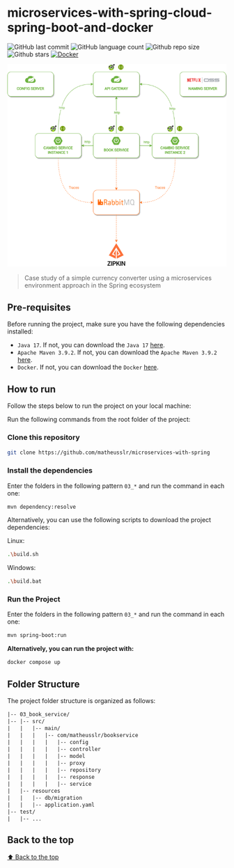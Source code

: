 # microservices-with-spring-cloud-spring-boot-and-docker

<!-- Shields Exemplo, existem N diferentes shield em https://shields.io/ -->
![GitHub last commit](https://img.shields.io/github/last-commit/matheusslr/microservices-with-spring)
![GitHub language count](https://img.shields.io/github/languages/count/matheusslr/microservices-with-spring)
![Github repo size](https://img.shields.io/github/repo-size/matheusslr/microservices-with-spring)
![Github stars](https://img.shields.io/github/stars/matheusslr/microservices-with-spring?style=social)
[![Docker](https://github.com/matheusslr/microservices-with-spring/actions/workflows/docker-publish.yml/badge.svg)](https://github.com/matheusslr/microservices-with-spring/actions/workflows/docker-publish.yml)

![Capa do Projeto](assets/img/structure_microservices.png)

> Case study of a simple currency converter using a microservices environment approach in the Spring ecosystem

## Pre-requisites

Before running the project, make sure you have the following dependencies installed:

- `Java 17`. If not, you can download the `Java 17` [here](https://www.oracle.com/java/technologies/javase/jdk17-archive-downloads.html).
- `Apache Maven 3.9.2`. If not, you can download the `Apache Maven 3.9.2` [here](https://maven.apache.org/docs/3.9.2/release-notes.html).
- `Docker`. If not, you can download the `Docker` [here](https://www.docker.com/).

## How to run

Follow the steps below to run the project on your local machine:

Run the following commands from the root folder of the project:

### Clone this repository

```bash
git clone https://github.com/matheusslr/microservices-with-spring
```

### Install the dependencies
Enter the folders in the following pattern `03_*` and run the command in each one: 
```bash
mvn dependency:resolve
```

Alternatively, you can use the following scripts to download the project dependencies:

Linux:
```bash
.\build.sh
```
Windows:
```bash
.\build.bat
```

### Run the Project
Enter the folders in the following pattern `03_*` and run the command in each one:
```bash
mvn spring-boot:run
```

**Alternatively, you can run the project with:**
```bash
docker compose up
```

## Folder Structure

The project folder structure is organized as follows:

```text
|-- 03_book_service/
|-- |-- src/
|   |   |-- main/
|   |   |   |-- com/matheusslr/bookservice
|   |   |   |   |-- config
|   |   |   |   |-- controller
|   |   |   |   |-- model
|   |   |   |   |-- proxy
|   |   |   |   |-- repository
|   |   |   |   |-- response
|   |   |   |   |-- service
|   |-- resources
|   |   |-- db/migration
|   |   |-- application.yaml
|-- test/
|   |-- ...
```

## Back to the top

[⬆ Back to the top](#microservices-with-spring-cloud-spring-boot-and-docker)
